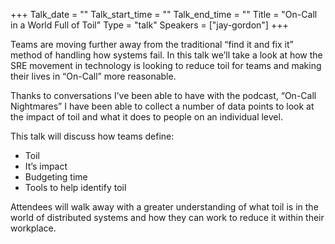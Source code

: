 +++
Talk_date = ""
Talk_start_time = ""
Talk_end_time = ""
Title = "On-Call in a World Full of Toil"
Type = "talk"
Speakers = ["jay-gordon"]
+++

Teams are moving further away from the traditional “find it and fix it” method of handling how systems fail. In this talk we’ll take a look at how the SRE movement in technology is looking to reduce toil for teams and making their lives in “On-Call” more reasonable.

Thanks to conversations I’ve been able to have with the podcast, “On-Call Nightmares” I have been able to collect a number of data points to look at the impact of toil and what it does to people on an individual level.

This talk will discuss how teams define:

- Toil
- It’s impact
- Budgeting time
- Tools to help identify toil

Attendees will walk away with a greater understanding of what toil is in the world of distributed systems and how they can work to reduce it within their workplace.
